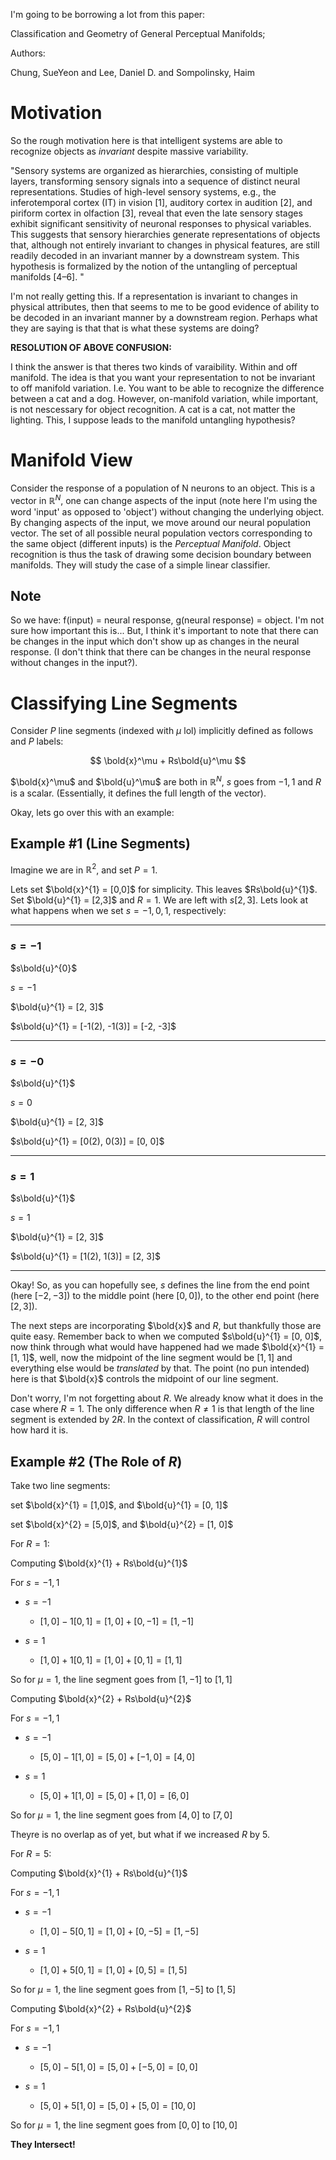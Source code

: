 I'm going to be borrowing a lot from this paper: 

Classification and Geometry of General Perceptual Manifolds; 

Authors: 

Chung, SueYeon and Lee, Daniel D. and Sompolinsky, Haim

# Motivation

So the rough motivation here is that intelligent systems are able to recognize objects as *invariant* despite massive variability. 

"Sensory systems are organized as hierarchies, consisting of multiple layers, transforming sensory signals into a sequence of distinct neural representations. Studies of high-level sensory systems, e.g., the inferotemporal cortex (IT) in vision [1], auditory cortex in audition [2], and piriform cortex in olfaction [3], reveal that even the late sensory stages exhibit significant sensitivity of neuronal responses to physical variables. This suggests that sensory hierarchies generate representations of objects that, although not entirely invariant to changes in physical features, are still readily decoded in an invariant manner by a downstream system. This hypothesis is formalized by the notion of the untangling of perceptual manifolds [4–6]. "


I'm not really getting this. If a representation is invariant to changes in physical attributes, then that seems to me to be good evidence of ability to be decoded in an invariant manner by a downstream region. Perhaps what they are saying is that that is what these systems are doing? 

**RESOLUTION OF ABOVE CONFUSION:** 

I think the answer is that theres two kinds of varaibility. Within and off manifold. The idea is that you want your representation to not be invariant to off manifold variation. I.e. You want to be able to recognize the difference between a cat and a dog. However, on-manifold variation, while important, is not nescessary for object recognition. A cat is a cat, not matter the lighting. This, I suppose leads to the manifold untangling hypothesis? 



# Manifold View

Consider the response of a population of N neurons to an object. This is a vector in $\mathbb{R}^N$, one can change aspects of the input (note here I'm using the word 'input' as opposed to 'object') without changing the underlying object. By changing aspects of the input, we move around our neural population vector. The set of all possible neural population vectors corresponding to the same object (different inputs) is the *Perceptual Manifold*. Object recognition  is thus the task of drawing some decision boundary between manifolds. They will study the case of a simple linear classifier. 

## Note
So we have: f(input) = neural response, g(neural response) = object. I'm not sure how important this is... But, I think it's important to note that there can be changes in the input which don't show up as changes in the neural response. (I don't think that there can be changes in the neural response without changes in the input?). 



# Classifying Line Segments

Consider $P$ line segments (indexed with $\mu$ lol) implicitly defined as follows and $P$ labels:

$$ \bold{x}^\mu + Rs\bold{u}^\mu $$

$\bold{x}^\mu$ and $\bold{u}^\mu$ are both in $\mathbb{R}^N$, $s$ goes from $-1, 1$ and $R$ is a scalar. (Essentially, it defines the full length of the vector). 

Okay, lets go over this with an example: 

## Example #1 (Line Segments)

Imagine we are in $\mathbb{R}^2$, and set $P = 1$. 

Lets set $\bold{x}^{1} = [0,0]$ for simplicity. This leaves $Rs\bold{u}^{1}$. Set  $\bold{u}^{1} = [2,3]$ and $R = 1$. We are left with $s[2, 3]$. Lets look at what happens when we set $s = -1,0,1$, respectively:

---
### $s=-1$
$s\bold{u}^{0}$

$s = -1$

$\bold{u}^{1} = [2, 3]$

$s\bold{u}^{1} = [-1(2), -1(3)] = [-2, -3]$

--- 

### $s=-0$

$s\bold{u}^{1}$

$s = 0$

$\bold{u}^{1} = [2, 3]$

$s\bold{u}^{1} = [0(2), 0(3)] = [0, 0]$

---

### $s=1$

$s\bold{u}^{1}$

$s = 1$

$\bold{u}^{1} = [2, 3]$

$s\bold{u}^{1} = [1(2), 1(3)] = [2, 3]$

---
Okay! So, as you can hopefully see, $s$ defines the line from the end point (here $[-2,-3]$) to the middle point (here $[0,0]$), to the other end point (here $[2,3]$).

The next steps are incorporating $\bold{x}$ and $R$, but thankfully those are quite easy. Remember back to when we computed $s\bold{u}^{1} = [0, 0]$, now think through what would have happened had we made $\bold{x}^{1} = [1, 1]$, well, now the midpoint of the line segment would be $[1,1]$ and everything else would be *translated* by that. The point (no pun intended) here is that $\bold{x}$ controls the midpoint of our line segment. 

Don't worry, I'm not forgetting about $R$. We already know what it does in the case where $R = 1$. The only difference when $R \neq 1$ is that length of the line segment is extended by $2R$. In the context of classification, $R$ will control how hard it is. 

## Example #2 (The Role of $R$)

Take two line segments:


set $\bold{x}^{1} = [1,0]$, and $\bold{u}^{1} = [0, 1]$

set $\bold{x}^{2} = [5,0]$, and $\bold{u}^{2} = [1, 0]$



For $R = 1$:

Computing $\bold{x}^{1} + Rs\bold{u}^{1}$

For $s = -1,1$

- $s = -1$

    - $[1,0] - 1[0, 1] = [1,0] + [0, -1] = [1, -1]$

- $s = 1$

    - $[1,0] + 1[0, 1] = [1,0] + [0,1] = [1,1]$

So for $\mu = 1$, the line segment goes from $[1, -1]$ to $[1,1]$


Computing $\bold{x}^{2} + Rs\bold{u}^{2}$

For $s = -1,1$

- $s = -1$

    - $[5,0] - 1[1, 0] = [5,0] + [-1, 0] = [4, 0]$


- $s = 1$

    - $[5,0] + 1[1, 0] = [5,0] + [1,0] = [6, 0]$


So for $\mu = 1$, the line segment goes from $[4, 0]$ to $[7, 0]$

Theyre is no overlap as of yet, but what if we increased $R$ by $5$.

For $R = 5$:

Computing $\bold{x}^{1} + Rs\bold{u}^{1}$

For $s = -1,1$

- $s = -1$

    - $[1,0] - 5[0, 1] = [1,0] + [0, -5] = [1, -5]$

- $s = 1$

    - $[1,0] + 5[0, 1] = [1,0] + [0,5] = [1,5]$

So for $\mu = 1$, the line segment goes from $[1, -5]$ to $[1,5]$


Computing $\bold{x}^{2} + Rs\bold{u}^{2}$

For $s = -1,1$

- $s = -1$

    - $[5,0] - 5[1, 0] = [5,0] + [-5, 0] = [0, 0]$


- $s = 1$

    - $[5,0] + 5[1, 0] = [5,0] + [5,0] = [10, 0]$


So for $\mu = 1$, the line segment goes from $[0, 0]$ to $[10, 0]$

**They Intersect!**

